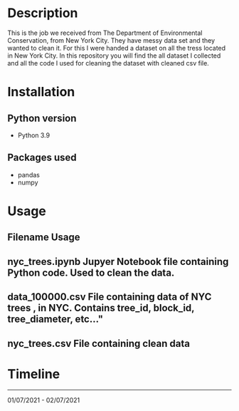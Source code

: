 # Description
This is the job we received from The Department of Environmental Conservation, from New York City.
They have messy data set and they wanted to clean it.
For this I were handed a dataset on all the tress located in New York City.
In this repository you will find the all dataset I collected and all the code I used for cleaning the dataset with cleaned csv file.

# Installation
## Python version

* Python 3.9

## Packages used
* pandas
* numpy

# Usage

Filename	                        Usage
---------------------------------------------------------------
nyc_trees.ipynb	  Jupyer Notebook file containing Python code.
                  Used to clean the data.
---------------------------------------------------------------
data_100000.csv	  File containing data of NYC trees , in NYC.
                  Contains tree_id, block_id, tree_diameter, etc…"
---------------------------------------------------------------
nyc_trees.csv	    File containing clean data
---------------------------------------------------------------


# Timeline
---------------------------------------------------------------
01/07/2021 - 02/07/2021


